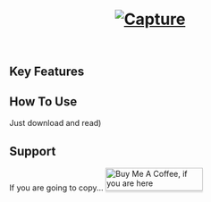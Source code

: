 <h1 align="center">
  <br>
	<a href="https://imgbb.com/"><img src="https://i.ibb.co/CtSR91J/Capture.png" alt="Capture" border="0"></a>
  <br>
  <br>
</h1>

## Key Features

## How To Use
Just download and read)

## Support
If you are going to copy...
<a href="https://vk.com/antonio12071984" target="_blank"><img src="https://www.buymeacoffee.com/assets/img/custom_images/purple_img.png" alt="Buy Me A Coffee, if you are here" style="height: 41px !important;width: 174px !important;box-shadow: 0px 3px 2px 0px rgba(190, 190, 190, 0.5) !important;-webkit-box-shadow: 0px 3px 2px 0px rgba(190, 190, 190, 0.5) !important;" ></a>